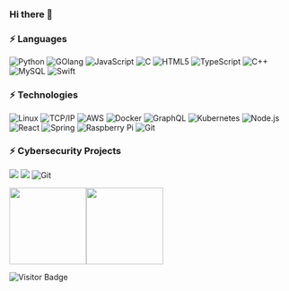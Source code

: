 ### Hi there 👋

<!--
**TBOsec/TBOsec** is a ✨ _special_ ✨ repository because its `README.md` (this file) appears on your GitHub profile.

Here are some ideas to get you started:

- 🔭 I’m currently working on ...
- 🌱 I’m currently learning ...
- 👯 I’m looking to collaborate on ...
- 🤔 I’m looking for help with ...
- 💬 Ask me about ...
- 📫 How to reach me: ...
- 😄 Pronouns: ...
- ⚡ Fun fact: ...
-->

### ⚡ Languages

![Python](https://img.shields.io/badge/-Python-000?&logo=Python)
![GOlang](https://img.shields.io/badge/-Golang-000?&logo=go)
![JavaScript](https://img.shields.io/badge/-JavaScript-000?&logo=JavaScript)
![C](https://img.shields.io/badge/-C-000?&logo=C)
![HTML5](https://img.shields.io/badge/-HTML5-E34F26?style=flat-square&logo=html5&logoColor=white)
![TypeScript](https://img.shields.io/badge/-TypeScript-000?&logo=TypeScript)
![C++](https://img.shields.io/badge/-C++-000?&logo=c%2b%2b&logoColor=00599C)
![MySQL](https://img.shields.io/badge/-MySQL-000?&logo=MySQL)
![Swift](https://img.shields.io/badge/-Swift-000?&logo=Swift)

### ⚡ Technologies

![Linux](https://img.shields.io/badge/-Linux-000?&logo=Linux)
![TCP/IP](https://img.shields.io/badge/-TCP%2FIP-000?&logo=Windows-Terminal&logoColor=999)
![AWS](https://img.shields.io/badge/-AWS-000?&logo=Amazon-AWS&logoColor=F90)
![Docker](https://img.shields.io/badge/-Docker-000?&logo=Docker)
![GraphQL](https://img.shields.io/badge/-GraphQL-E10098?style=flat-square&logo=graphql)
![Kubernetes](https://img.shields.io/badge/-Kubernetes-000?&logo=Kubernetes)
![Node.js](https://img.shields.io/badge/-Node.js-000?&logo=node.js)
![React](https://img.shields.io/badge/-React-000?&logo=React)
![Spring](https://img.shields.io/badge/-Spring-000?&logo=Spring)
![Raspberry Pi](https://img.shields.io/badge/-Raspberry%20Pi-C51A4A?style=flat-square&logo=Raspberry-Pi)
![Git](https://img.shields.io/badge/-Git-black?style=flat-square&logo=git)

### ⚡ Cybersecurity Projects

[![](https://img.shields.io/badge/-🌐%20CyberChef-000)](https://github.com/TBOsec/cyberchef)
[![](https://img.shields.io/badge/-📝%20DayCVE-000)](https://github.com/TBOsec/DAY_CVEinfo)
![Git](https://img.shields.io/badge/-DownGit-black?style=flat-square&logo=git)

<!-- [Github Stats] -->
<img height="137px" src="https://github-readme-stats.vercel.app/api?username=TBOsec&hide_title=true&hide_border=true&show_icons=true&include_all_commits=true&count_private=true&line_height=21&text_color=000&icon_color=000&bg_color=0,ea6161,ffc64d,fffc4d,52fa5a&theme=graywhite" /><!-- wi*quL3fcV --><img height="137px" src="https://github-readme-stats.vercel.app/api/top-langs/?username=TBOsec&hide=html&hide_title=true&hide_border=true&card_width=433&layout=compact&langs_count=7&exclude_repo=comp426,Redventures-Movie-Quotes&text_color=000&icon_color=fff&bg_color=0,52fa5a,4dfcff,c64dff&theme=graywhite" />

![Visitor Badge](https://visitor-badge.laobi.icu/badge?page_id=TBOsec.issus.1)

